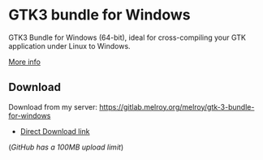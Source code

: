 # GTK3 bundle for Windows

GTK3 Bundle for Windows (64-bit), ideal for cross-compiling your GTK application under Linux to Windows.

[More info](https://gitlab.melroy.org/melroy/gtk-3-bundle-for-windows)

## Download

Download from my server: https://gitlab.melroy.org/melroy/gtk-3-bundle-for-windows

* [Direct Download link](https://gitlab.melroy.org/melroy/gtk-3-bundle-for-windows/-/blob/main/gtk_cross_compile_bundle_3.24.32_win64.zip)

(*GitHub has a 100MB upload limit*)
